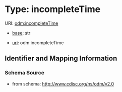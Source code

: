 # Type: incompleteTime



URI: [odm:incompleteTime](http://www.cdisc.org/ns/odm/v2.0/incompleteTime)

* [base](https://w3id.org/linkml/base): str

* [uri](https://w3id.org/linkml/uri): odm:incompleteTime









## Identifier and Mapping Information







### Schema Source


* from schema: http://www.cdisc.org/ns/odm/v2.0



